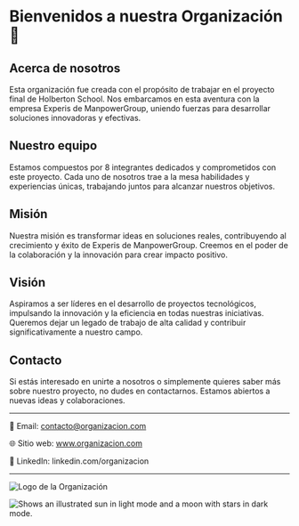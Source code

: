 # Bienvenidos a nuestra Organización 🚀

## Acerca de nosotros

Esta organización fue creada con el propósito de trabajar en el proyecto final de Holberton School. Nos embarcamos en esta aventura con la empresa Experis de ManpowerGroup, uniendo fuerzas para desarrollar soluciones innovadoras y efectivas.

## Nuestro equipo

Estamos compuestos por 8 integrantes dedicados y comprometidos con este proyecto. Cada uno de nosotros trae a la mesa habilidades y experiencias únicas, trabajando juntos para alcanzar nuestros objetivos.

## Misión

Nuestra misión es transformar ideas en soluciones reales, contribuyendo al crecimiento y éxito de Experis de ManpowerGroup. Creemos en el poder de la colaboración y la innovación para crear impacto positivo.

## Visión

Aspiramos a ser líderes en el desarrollo de proyectos tecnológicos, impulsando la innovación y la eficiencia en todas nuestras iniciativas. Queremos dejar un legado de trabajo de alta calidad y contribuir significativamente a nuestro campo.

## Contacto

Si estás interesado en unirte a nosotros o simplemente quieres saber más sobre nuestro proyecto, no dudes en contactarnos. Estamos abiertos a nuevas ideas y colaboraciones.

---

📧 Email: contacto@organizacion.com

🌐 Sitio web: www.organizacion.com

🔗 LinkedIn: linkedin.com/organizacion

---

![Logo de la Organización](https://example.com/logo.png)

<picture>
  <source media="(prefers-color-scheme: dark)" srcset="https://user-images.githubusercontent.com/25423296/163456776-7f95b81a-f1ed-45f7-b7ab-8fa810d529fa.png">
  <source media="(prefers-color-scheme: light)" srcset="https://user-images.githubusercontent.com/25423296/163456779-a8556205-d0a5-45e2-ac17-42d089e3c3f8.png">
  <img alt="Shows an illustrated sun in light mode and a moon with stars in dark mode." src="https://user-images.githubusercontent.com/25423296/163456779-a8556205-d0a5-45e2-ac17-42d089e3c3f8.png">
</picture>
